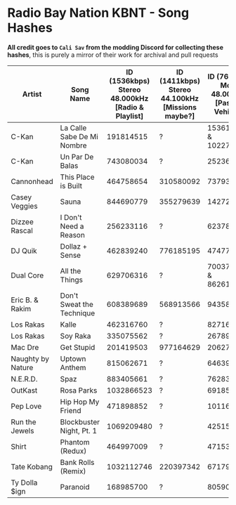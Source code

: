 # Radio Bay Nation KBNT - Song Hashes

**All credit goes to `Cali Sav` from the modding Discord for collecting these hashes**, this is purely a mirror of their work for archival and pull requests 

| Artist            | Song Name                  | ID (1536kbps)<br/>Stereo 48.000kHz<br/>[Radio & Playlist] | ID (1411kbps)<br/>Stereo 44.100kHz<br/>[Missions maybe?] | ID (768kbps)<br/>Mono 48.000kHz</br>[Passing Vehicles] |
| ----------------- | -------------------------- | --------------------------------------------------------- | -------------------------------------------------------- | ------------------------------------------------------ |
| C-Kan             | La Calle Sabe De Mi Nombre | 191814515                                                 | ?                                                        | 153619937 & 1022754608                                 |
| C-Kan             | Un Par De Balas            | 743080034                                                 | ?                                                        | 252362135                                              |
| Cannonhead        | This Place is Built        | 464758654                                                 | 310580092                                                | 737930232                                              |
| Casey Veggies     | Sauna                      | 844690779                                                 | 355279639                                                | 142720008                                              |
| Dizzee Rascal     | I Don't Need a Reason      | 256233116                                                 | ?                                                        | 623787127                                              |
| DJ Quik           | Dollaz + Sense             | 462839240                                                 | 776185195                                                | 474770251                                              |
| Dual Core         | All the Things             | 629706316                                                 | ?                                                        | 700375076 & 862613107                                  |
| Eric B. & Rakim   | Don't Sweat the Technique  | 608389689                                                 | 568913566                                                | 943587862                                              |
| Los Rakas         | Kalle                      | 462316760                                                 | ?                                                        | 827169442                                              |
| Los Rakas         | Soy Raka                   | 335075562                                                 | ?                                                        | 267897338                                              |
| Mac Dre           | Get Stupid                 | 201419503                                                 | 977164629                                                | 206276487                                              |
| Naughty by Nature | Uptown Anthem              | 815062671                                                 | ?                                                        | 646391176                                              |
| N.E.R.D.          | Spaz                       | 883405661                                                 | ?                                                        | 762832990                                              |
| OutKast           | Rosa Parks                 | 1032866523                                                | ?                                                        | 691852245                                              |
| Pep Love          | Hip Hop My Friend          | 471898852                                                 | ?                                                        | 1011627328                                             |
| Run the Jewels    | Blockbuster Night, Pt. 1   | 1069209480                                                | ?                                                        | 425151011                                              |
| Shirt             | Phantom (Redux)            | 464997009                                                 | ?                                                        | 4715355                                                |
| Tate Kobang       | Bank Rolls (Remix)         | 1032112746                                                | 220397342                                                | 671794653                                              |
| Ty Dolla $ign     | Paranoid                   | 168985700                                                 | ?                                                        | 805906295                                              |
